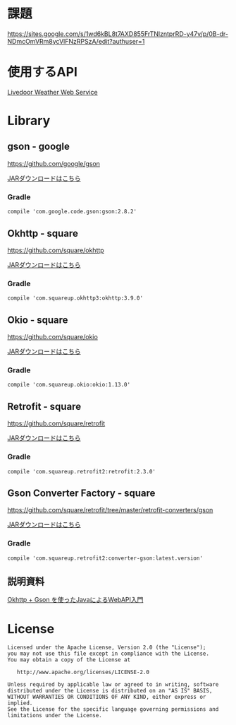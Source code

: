 # 課題
https://sites.google.com/s/1wd6kBL8t7AXD855FrTNlzntprRD-y47v/p/0B-dr-NDmcOmVRm8ycVlFNzRPSzA/edit?authuser=1

# 使用するAPI
[Livedoor Weather Web Service](http://weather.livedoor.com/weather_hacks/webservice)


# Library
## gson - google
https://github.com/google/gson

[JARダウンロードはこちら](https://maven-badges.herokuapp.com/maven-central/com.google.code.gson/gson)

### Gradle

```
compile 'com.google.code.gson:gson:2.8.2'
```


## Okhttp - square
https://github.com/square/okhttp

[JARダウンロードはこちら](https://search.maven.org/remote_content?g=com.squareup.okhttp3&a=okhttp&v=LATEST)

### Gradle

```
compile 'com.squareup.okhttp3:okhttp:3.9.0'
```

## Okio - square
https://github.com/square/okio

[JARダウンロードはこちら](https://search.maven.org/remote_content?g=com.squareup.okio&a=okio&v=LATEST)

### Gradle

```
compile 'com.squareup.okio:okio:1.13.0'
```

## Retrofit - square
https://github.com/square/retrofit

[JARダウンロードはこちら](https://search.maven.org/remote_content?g=com.squareup.retrofit2&a=retrofit&v=LATEST)


### Gradle

```
compile 'com.squareup.retrofit2:retrofit:2.3.0'
```

## Gson Converter Factory - square
https://github.com/square/retrofit/tree/master/retrofit-converters/gson

[JARダウンロードはこちら](https://repo2.maven.org/maven2/com/squareup/retrofit2/converter-gson/2.3.0/converter-gson-2.3.0.jar)

### Gradle

```
compile 'com.squareup.retrofit2:converter-gson:latest.version'
```

## 説明資料
[Okhttp + Gson を使ったJavaによるWebAPI入門](http://nshiba.hatenablog.com/entry/2016/11/22/003111)

# License
```
Licensed under the Apache License, Version 2.0 (the "License");
you may not use this file except in compliance with the License.
You may obtain a copy of the License at

   http://www.apache.org/licenses/LICENSE-2.0

Unless required by applicable law or agreed to in writing, software
distributed under the License is distributed on an "AS IS" BASIS,
WITHOUT WARRANTIES OR CONDITIONS OF ANY KIND, either express or implied.
See the License for the specific language governing permissions and
limitations under the License.
```
